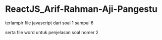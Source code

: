 # ReactJS_Arif-Rahman-Aji-Pangestu

terlampir file javascript dari soal 1 sampai 6

serta file word untuk penjelasan soal nomer 2